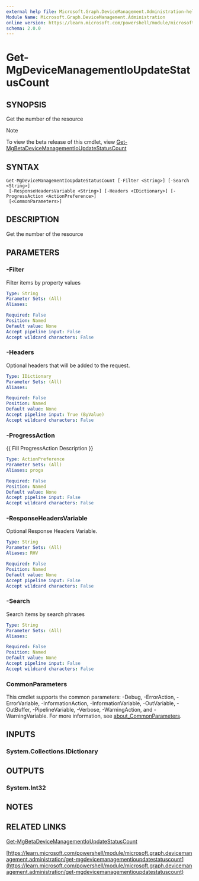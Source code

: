 ```yaml
---
external help file: Microsoft.Graph.DeviceManagement.Administration-help.xml
Module Name: Microsoft.Graph.DeviceManagement.Administration
online version: https://learn.microsoft.com/powershell/module/microsoft.graph.devicemanagement.administration/get-mgdevicemanagementioupdatestatuscount
schema: 2.0.0
---
```


# Get-MgDeviceManagementIoUpdateStatusCount

## SYNOPSIS
Get the number of the resource

> [!NOTE]
> To view the beta release of this cmdlet, view [Get-MgBetaDeviceManagementIoUpdateStatusCount](/powershell/module/Microsoft.Graph.Beta.DeviceManagement.Administration/Get-MgBetaDeviceManagementIoUpdateStatusCount?view=graph-powershell-beta)

## SYNTAX

```
Get-MgDeviceManagementIoUpdateStatusCount [-Filter <String>] [-Search <String>]
 [-ResponseHeadersVariable <String>] [-Headers <IDictionary>] [-ProgressAction <ActionPreference>]
 [<CommonParameters>]
```

## DESCRIPTION
Get the number of the resource

## PARAMETERS

### -Filter
Filter items by property values

```yaml
Type: String
Parameter Sets: (All)
Aliases:

Required: False
Position: Named
Default value: None
Accept pipeline input: False
Accept wildcard characters: False
```

### -Headers
Optional headers that will be added to the request.

```yaml
Type: IDictionary
Parameter Sets: (All)
Aliases:

Required: False
Position: Named
Default value: None
Accept pipeline input: True (ByValue)
Accept wildcard characters: False
```

### -ProgressAction
{{ Fill ProgressAction Description }}

```yaml
Type: ActionPreference
Parameter Sets: (All)
Aliases: proga

Required: False
Position: Named
Default value: None
Accept pipeline input: False
Accept wildcard characters: False
```

### -ResponseHeadersVariable
Optional Response Headers Variable.

```yaml
Type: String
Parameter Sets: (All)
Aliases: RHV

Required: False
Position: Named
Default value: None
Accept pipeline input: False
Accept wildcard characters: False
```

### -Search
Search items by search phrases

```yaml
Type: String
Parameter Sets: (All)
Aliases:

Required: False
Position: Named
Default value: None
Accept pipeline input: False
Accept wildcard characters: False
```

### CommonParameters
This cmdlet supports the common parameters: -Debug, -ErrorAction, -ErrorVariable, -InformationAction, -InformationVariable, -OutVariable, -OutBuffer, -PipelineVariable, -Verbose, -WarningAction, and -WarningVariable. For more information, see [about_CommonParameters](http://go.microsoft.com/fwlink/?LinkID=113216).

## INPUTS

### System.Collections.IDictionary
## OUTPUTS

### System.Int32
## NOTES

## RELATED LINKS
[Get-MgBetaDeviceManagementIoUpdateStatusCount](/powershell/module/Microsoft.Graph.Beta.DeviceManagement.Administration/Get-MgBetaDeviceManagementIoUpdateStatusCount?view=graph-powershell-beta)

[https://learn.microsoft.com/powershell/module/microsoft.graph.devicemanagement.administration/get-mgdevicemanagementioupdatestatuscount](https://learn.microsoft.com/powershell/module/microsoft.graph.devicemanagement.administration/get-mgdevicemanagementioupdatestatuscount)





